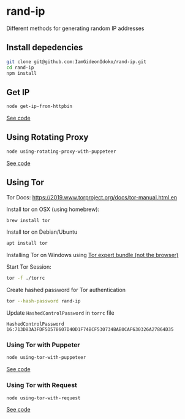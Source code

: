 # rand-ip

Different methods for generating random IP addresses

## Install depedencies

```sh
git clone git@github.com:IamGideonIdoko/rand-ip.git
cd rand-ip
npm install
```

## Get IP

```sh
node get-ip-from-httpbin
```
[See code](./get-ip-from-httpbin.js)

## Using Rotating Proxy

```sh
node using-rotating-proxy-with-puppeteer
```

[See code](./using-rotating-proxy-with-puppeteer.js)

## Using Tor

Tor Docs: https://2019.www.torproject.org/docs/tor-manual.html.en

Install tor on OSX (using homebrew):
```sh
brew install tor
```

Install tor on Debian/Ubuntu
```sh
apt install tor
```

Installing Tor on Windows using [Tor expert bundle (not the browser)](https://www.torproject.org/download/tor/)

Start Tor Session:

```sh
tor -f ./torrc
```

Create hashed password for Tor authentication
```sh
tor --hash-password rand-ip
```

Update `HashedControlPassword` in `torrc` file
```
HashedControlPassword 16:713D83A3FDF5D578607D40D1F74BCF530734BAB0CAF630326A27864D35
```
### Using Tor with Puppeter

```sh
node using-tor-with-puppeteer
```
[See code](./using-tor-with-puppeteer.js)

### Using Tor with Request

```sh
node using-tor-with-request
```
[See code](./using-tor-with-request.js)
